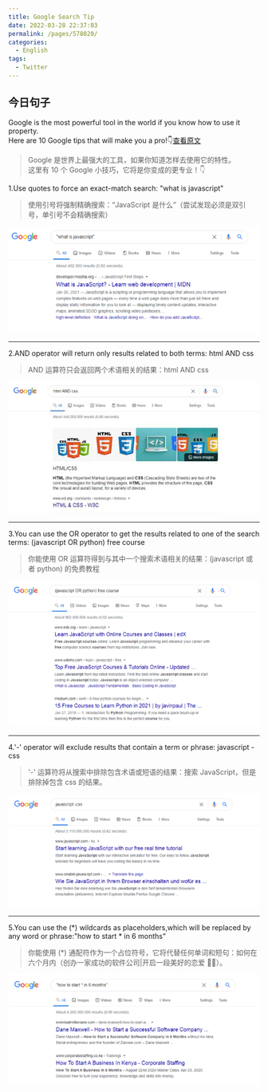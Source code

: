 ```yaml
---
title: Google Search Tip
date: 2022-03-28 22:37:03
permalink: /pages/578020/
categories:
  - English
tags:
  - Twitter
---
```


## 今日句子

Google is the most powerful tool in the world if you know how to use it property.<br/>
Here are 10 Google tips that will make you a pro!👇[查看原文](https://twitter.com/denicmarko/status/1506953132567412737)<br/>

> Google 是世界上最强大的工具，如果你知道怎样去使用它的特性。<br/>
> 这里有 10 个 Google 小技巧，它将是你变成的更专业！👇

1.Use quotes to force an exact-match search: "what is javascript"

> 使用引号将强制精确搜索：“JavaScript 是什么”（尝试发现必须是双引号，单引号不会精确搜索）

![exact-match](./images/exact-match.png)

---

2.AND operator will return only results related to both terms: html AND css

> AND 运算符只会返回两个术语相关的结果：html AND css

![and-operator](./images/and-operator.jpeg)

---

3.You can use the OR operator to get the results related to one of the search terms: (javascript OR python) free course

> 你能使用 OR 运算符得到与其中一个搜索术语相关的结果：(javascript 或者 python) 的免费教程

![or-operator](./images/or-operator.png)

---

4.'-' operator will exclude results that contain a term or phrase: javascript -css

> '-' 运算符将从搜索中排除包含术语或短语的结果：搜索 JavaScript，但是排除掉包含 css 的结果。

![exclude-operator](./images/exclude-operator.png)

---

5.You can use the (\*) wildcards as placeholders,which will be replaced by any word or phrase:"how to start \* in 6 months"

> 你能使用 (\*) 通配符作为一个占位符号，它将代替任何单词和短句：如何在六个月内（创办一家成功的软件公司|开启一段美好的恋爱 👫🏻）。

![wildcards](./images/wildcards.png)
